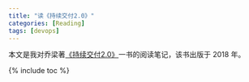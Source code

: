 ```yaml
---
title: "读《持续交付2.0》"
categories: [Reading]
tags: [devops]
---
```


本文是我对乔梁著[《持续交付2.0》](https://book.douban.com/subject/30419555/)一书的阅读笔记，该书出版于 2018 年。

{% include toc %}
